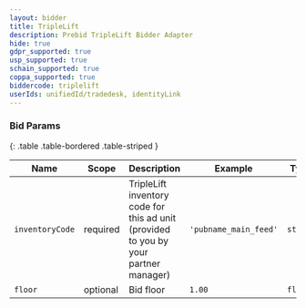 ```yaml
---
layout: bidder
title: TripleLift
description: Prebid TripleLift Bidder Adapter
hide: true
gdpr_supported: true
usp_supported: true
schain_supported: true
coppa_supported: true
biddercode: triplelift
userIds: unifiedId/tradedesk, identityLink
---
```


### Bid Params

{: .table .table-bordered .table-striped }

| Name            | Scope    | Description                                                                          | Example               | Type     |
|-----------------|----------|--------------------------------------------------------------------------------------|-----------------------|----------|
| `inventoryCode` | required | TripleLift inventory code for this ad unit (provided to you by your partner manager) | `'pubname_main_feed'` | `string` |
| `floor`         | optional | Bid floor                                                                            | `1.00`                | `float`  |
